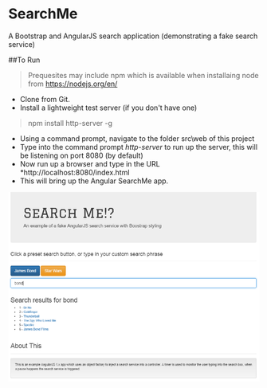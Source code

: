 # SearchMe
A Bootstrap and AngularJS search application (demonstrating a fake search service)

##To Run
> Prequesites may include npm which is available when installaing node from https://nodejs.org/en/

- Clone from Git.
- Install a lightweight test server (if you don't have one)

> npm install http-server -g

- Using a command prompt, navigate to the folder src\web of this project
- Type into the command prompt *http-server* to run up the server, this will be listening on port 8080 (by default)
- Now run up a browser and type in the URL *http://localhost:8080/index.html
- This will bring up the Angular SearchMe app.

![alt text](ScreenShot.png "SearchMe screen shot")

